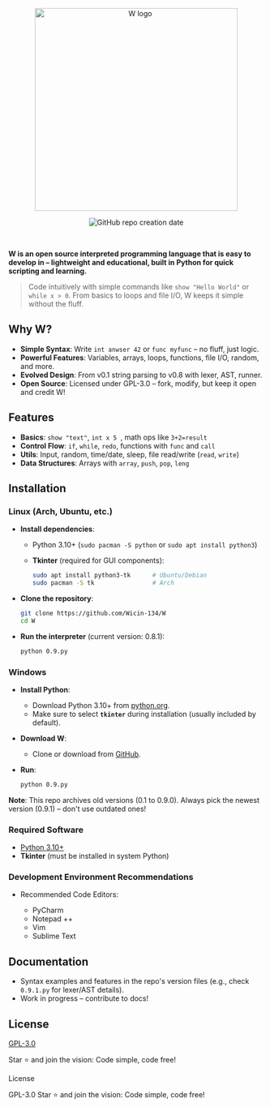 <p align="center">
  <img src="https://raw.githubusercontent.com/Wicin-134/W/refs/heads/main/w%20logo.png" width="400px" alt="W logo">
</p>
<p align="center">
  <img src="https://img.shields.io/badge/created-2025-brightgreen?style=for-the-badge" alt="GitHub repo creation date">
</p>
<br>



**W is an open source interpreted programming language that is easy to develop in – lightweight and educational, built in Python for quick scripting and learning.**

> Code intuitively with simple commands like `show "Hello World"` or `while x > 0`. From basics to loops and file I/O, W keeps it simple without the fluff.

## Why W?

* **Simple Syntax**: Write `int anwser 42` or `func myfunc` – no fluff, just logic.
* **Powerful Features**: Variables, arrays, loops, functions, file I/O, random, and more.
* **Evolved Design**: From v0.1 string parsing to v0.8 with lexer, AST, runner.
* **Open Source**: Licensed under GPL-3.0 – fork, modify, but keep it open and credit W!

## Features

* **Basics**: `show "text"`, `int x 5 `, math ops like `3+2=result`
* **Control Flow**: `if`, `while`, `redo`, functions with `func` and `call`
* **Utils**: Input, random, time/date, sleep, file read/write (`read`, `write`)
* **Data Structures**: Arrays with `array`, `push`, `pop`, `leng`

## Installation

### Linux (Arch, Ubuntu, etc.)

* **Install dependencies**:

  * Python 3.10+ (`sudo pacman -S python` or `sudo apt install python3`)
  * **Tkinter** (required for GUI components):

    ```bash
    sudo apt install python3-tk      # Ubuntu/Debian
    sudo pacman -S tk                # Arch
    ```
* **Clone the repository**:

  ```bash
  git clone https://github.com/Wicin-134/W
  cd W
  ```
* **Run the interpreter** (current version: 0.8.1):

  ```bash
  python 0.9.py
  ```

### Windows

* **Install Python**:

  * Download Python 3.10+ from [python.org](https://www.python.org/downloads/).
  * Make sure to select **`tkinter`** during installation (usually included by default).
* **Download W**:

  * Clone or download from [GitHub](https://github.com/Wicin-134/W).
* **Run**:

  ```bash
  python 0.9.py
  ```

**Note**: This repo archives old versions (0.1 to 0.9.0). Always pick the newest version (0.9.1) – don't use outdated ones!

### Required Software

* [Python 3.10+](https://www.python.org/downloads/)
* **Tkinter** (must be installed in system Python)

### Development Environment Recommendations

* Recommended Code Editors:

  * PyCharm
  * Notepad ++
  * Vim
  * Sublime Text

## Documentation

* Syntax examples and features in the repo's version files (e.g., check `0.9.1.py` for lexer/AST details).
* Work in progress – contribute to docs!

## License

[GPL-3.0](LICENSE)

Star ⭐ and join the vision: Code simple, code free!


License

GPL-3.0
Star ⭐ and join the vision: Code simple, code free!
